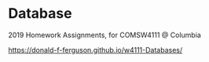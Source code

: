 # Database

2019 Homework Assignments, for COMSW4111 @ Columbia

https://donald-f-ferguson.github.io/w4111-Databases/
